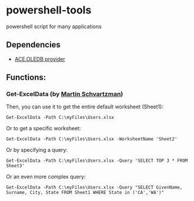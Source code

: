# powershell-tools
powershell script for many applications
## Dependencies
* [ACE.OLEDB provider](http://www.microsoft.com/en-us/download/details.aspx?id=13255)

## Functions:

### Get-ExcelData (by [Martin Schvartzman](http://blogs.technet.com/b/pstips/archive/2014/06/02/get-excel-data-without-excel.aspx))

Then, you can use it to get the entire default worksheet (Sheet1): 

```posh
Get-ExcelData -Path C:\myFiles\Users.xlsx
```

Or to get a specific worksheet:

```posh
Get-ExcelData -Path C:\myFiles\Users.xlsx -WorksheetName 'Sheet2'
```

Or by specifying a query:

```posh
Get-ExcelData -Path C:\myFiles\Users.xlsx -Query 'SELECT TOP 3 * FROM Sheet3'
```

Or an even more complex query:

```posh
Get-ExcelData -Path C:\myFiles\Users.xlsx -Query "SELECT GivenName, Surname, City, State FROM Sheet1 WHERE State in ('CA','WA')"
```